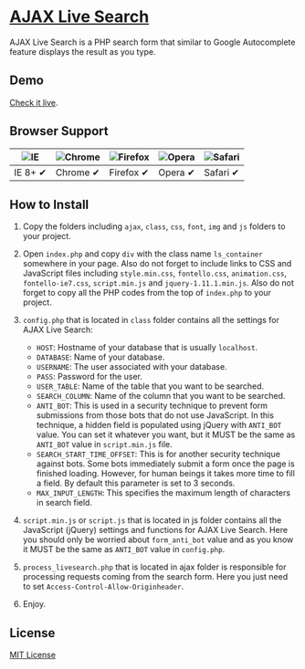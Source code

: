# [AJAX Live Search](http://ajaxlivesearch.com)

AJAX Live Search is a PHP search form that similar to Google Autocomplete feature displays the result as you type.

## Demo

[Check it live](http://ajaxlivesearch.com).

## Browser Support

![IE](https://raw.github.com/alrra/browser-logos/master/internet-explorer/internet-explorer_48x48.png) | ![Chrome](https://raw.github.com/alrra/browser-logos/master/chrome/chrome_48x48.png) | ![Firefox](https://raw.github.com/alrra/browser-logos/master/firefox/firefox_48x48.png) | ![Opera](https://raw.github.com/alrra/browser-logos/master/opera/opera_48x48.png) | ![Safari](https://raw.github.com/alrra/browser-logos/master/safari/safari_48x48.png)
--- | --- | --- | --- | --- |
IE 8+ ✔ | Chrome ✔ | Firefox ✔ | Opera ✔ | Safari ✔ |

## How to Install

1. Copy the folders including `ajax`, `class`, `css`, `font`, `img` and `js` folders to your project.

2. Open `index.php` and copy `div` with the class name `ls_container` somewhere in your page. Also do not forget to include links to CSS and JavaScript files including `style.min.css`, `fontello.css`, `animation.css`, `fontello-ie7.css`, `script.min.js` and `jquery-1.11.1.min.js`. Also do not forget to copy all the PHP codes from the top of `index.php` to your project.

3. `config.php` that is located in `class` folder contains all the settings for AJAX Live Search:
	- `HOST`: Hostname of your database that is usually `localhost`.
	- `DATABASE`: Name of your database.
	- `USERNAME`: The user associated with your database.
	- `PASS`: Password for the user.
	- `USER_TABLE`: Name of the table that you want to be searched.
	- `SEARCH_COLUMN`: Name of the column that you want to be searched.
	- `ANTI_BOT`: This is used in a security technique to prevent form submissions from those bots that do not use JavaScript. In this technique, a hidden field is populated using jQuery with `ANTI_BOT` value. You can set it whatever you want, but it MUST be the same as `ANTI_BOT` value in `script.min.js` file.
	- `SEARCH_START_TIME_OFFSET`: This is for another security technique against bots. Some bots immediately submit a form once the page is finished loading. However, for human beings it takes more time to fill a field. By default this parameter is set to 3 seconds.
	- `MAX_INPUT_LENGTH`: This specifies the maximum length of characters in search field.

4. `script.min.js` or `script.js` that is located in js folder contains all the JavaScript (jQuery) settings and functions for AJAX Live Search. Here you should only be worried about `form_anti_bot` value and as you know it MUST be the same as `ANTI_BOT` value in `config.php`.

5. `process_livesearch.php` that is located in ajax folder is responsible for processing requests coming from the search form. Here you just need to set `Access-Control-Allow-Originheader`.

6. Enjoy.

## License

[MIT License](https://github.com/iranianpep/ajax-live-search/blob/master/LICENSE.txt)
